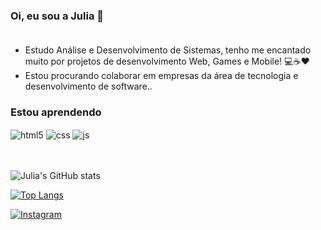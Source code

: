 ### Oi, eu sou a Julia 👋 </br></br>

- Estudo Análise e Desenvolvimento de Sistemas, tenho me encantado muito por projetos de desenvolvimento Web, Games e Mobile! 💻☕❤️
- Estou procurando colaborar em empresas da área de tecnologia e desenvolvimento de software..
  
### Estou aprendendo
<div style="display: inline_block">
  <img align="center" alt="html5" src="https://img.shields.io/badge/HTML5-E34F26?style=for-the-badge&logo=html5&logoColor=white" />
  <img align="center" alt="css" src="https://img.shields.io/badge/CSS3-1572B6?style=for-the-badge&logo=css3&logoColor=white" />
  <img align="center" alt="js" src="https://img.shields.io/badge/JavaScript-F7DF1E?style=for-the-badge&logo=javascript&logoColor=black" />
</div><br/><br/>

<div>
  
![Julia's GitHub stats](https://github-readme-stats.vercel.app/api?username=juliajunogueiira&show_icons=true&theme=dracula&count_private=true)
  
[![Top Langs](https://github-readme-stats.vercel.app/api/top-langs/?username=juliajunogueiira&layout=compact)](https://github.com/anuraghazra/github-readme-stats)

</div>
  
[![Instagram](https://img.shields.io/badge/Instagram-E4405F?style=for-the-badge&logo=instagram&logoColor=white)](https://instagram.com/julia_junogueiira)
